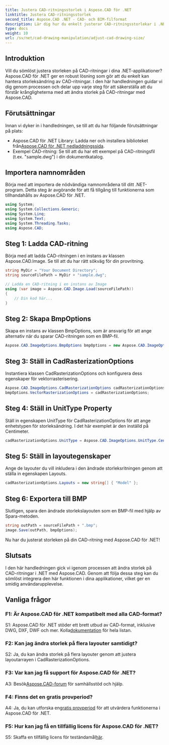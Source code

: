 ```yaml
---
title: Justera CAD-ritningsstorlek i Aspose.CAD för .NET
linktitle: Justera CAD-ritningsstorlek
second_title: Aspose.CAD .NET - CAD- och BIM-filformat
description: Lär dig hur du enkelt justerar CAD-ritningsstorlekar i .NET med Aspose.CAD. Följ vår steg-för-steg-guide för sömlös storleksändring.
type: docs
weight: 10
url: /sv/net/cad-drawing-manipulation/adjust-cad-drawing-size/
---
```

## Introduktion

Vill du sömlöst justera storleken på CAD-ritningar i dina .NET-applikationer? Aspose.CAD för .NET ger en robust lösning som gör att du enkelt kan hantera storleksändring av CAD-ritningar. I den här handledningen guidar vi dig genom processen och delar upp varje steg för att säkerställa att du förstår krångligheterna med att ändra storlek på CAD-ritningar med Aspose.CAD.

## Förutsättningar

Innan vi dyker in i handledningen, se till att du har följande förutsättningar på plats:

- Aspose.CAD för .NET Library: Ladda ner och installera biblioteket från[Aspose.CAD för .NET nedladdningssida](https://releases.aspose.com/cad/net/).
- Exempel CAD-ritning: Se till att du har ett exempel på CAD-ritningsfil (t.ex. "sample.dwg") i din dokumentkatalog.

## Importera namnområden

Börja med att importera de nödvändiga namnområdena till ditt .NET-program. Detta steg är avgörande för att få tillgång till funktionerna som tillhandahålls av Aspose.CAD för .NET.

```csharp
using System;
using System.Collections.Generic;
using System.Linq;
using System.Text;
using System.Threading.Tasks;
using Aspose.CAD;
```

## Steg 1: Ladda CAD-ritning

Börja med att ladda CAD-ritningen i en instans av klassen Aspose.CAD.Image. Se till att du har rätt sökväg för din provritning.

```csharp
string MyDir = "Your Document Directory";
string sourceFilePath = MyDir + "sample.dwg";

// Ladda en CAD-ritning i en instans av Image
using (var image = Aspose.CAD.Image.Load(sourceFilePath))
{
    // Din kod här...
}
```

## Steg 2: Skapa BmpOptions

Skapa en instans av klassen BmpOptions, som är ansvarig för att ange alternativ när du sparar CAD-ritningen som en BMP-fil.

```csharp
Aspose.CAD.ImageOptions.BmpOptions bmpOptions = new Aspose.CAD.ImageOptions.BmpOptions();
```

## Steg 3: Ställ in CadRasterizationOptions

Instantiera klassen CadRasterizationOptions och konfigurera dess egenskaper för vektorrasterisering.

```csharp
Aspose.CAD.ImageOptions.CadRasterizationOptions cadRasterizationOptions = new Aspose.CAD.ImageOptions.CadRasterizationOptions();
bmpOptions.VectorRasterizationOptions = cadRasterizationOptions;
```

## Steg 4: Ställ in UnitType Property

Ställ in egenskapen UnitType för CadRasterizationOptions för att ange enhetstypen för storleksändring. I det här exemplet är den inställd på Centimeter.

```csharp
cadRasterizationOptions.UnitType = Aspose.CAD.ImageOptions.UnitType.Centimeter;
```

## Steg 5: Ställ in layoutegenskaper

Ange de layouter du vill inkludera i den ändrade storleksritningen genom att ställa in egenskapen Layouts.

```csharp
cadRasterizationOptions.Layouts = new string[] { "Model" };
```

## Steg 6: Exportera till BMP

Slutligen, spara den ändrade storlekslayouten som en BMP-fil med hjälp av Spara-metoden.

```csharp
string outPath = sourceFilePath + ".bmp";
image.Save(outPath, bmpOptions);
```

Nu har du justerat storleken på din CAD-ritning med Aspose.CAD för .NET!

## Slutsats

I den här handledningen gick vi igenom processen att ändra storlek på CAD-ritningar i .NET med Aspose.CAD. Genom att följa dessa steg kan du sömlöst integrera den här funktionen i dina applikationer, vilket ger en smidig användarupplevelse.

## Vanliga frågor

### F1: Är Aspose.CAD för .NET kompatibelt med alla CAD-format?

 S1: Aspose.CAD för .NET stöder ett brett utbud av CAD-format, inklusive DWG, DXF, DWF och mer. Kolla[dokumentation](https://reference.aspose.com/cad/net/) för hela listan.

### F2: Kan jag ändra storlek på flera layouter samtidigt?

S2: Ja, du kan ändra storlek på flera layouter genom att justera layoutarrayen i CadRasterizationOptions.

### F3: Var kan jag få support för Aspose.CAD för .NET?

 A3: Besök[Aspose.CAD-forum](https://forum.aspose.com/c/cad/19) för samhällsstöd och hjälp.

### F4: Finns det en gratis provperiod?

 A4: Ja, du kan utforska en[gratis provperiod](https://releases.aspose.com/) för att utvärdera funktionerna i Aspose.CAD för .NET.

### F5: Hur kan jag få en tillfällig licens för Aspose.CAD för .NET?

 S5: Skaffa en tillfällig licens för teständamål[här](https://purchase.aspose.com/temporary-license/).
